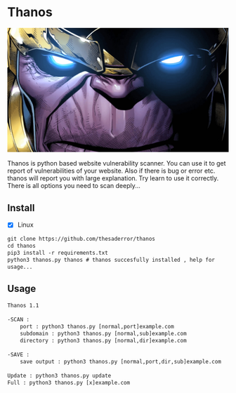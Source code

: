 # Thanos
![plot](assets/enter.jpg)

Thanos is python based website vulnerability scanner. You can use it to get report of vulnerabilities of your website.
Also if there is bug or error etc. thanos will report you with large explanation. Try learn to use it correctly. 
There is all options you need to scan deeply...

## Install

- [x] Linux
```
git clone https://github.com/thesaderror/thanos
cd thanos
pip3 install -r requirements.txt
python3 thanos.py thanos # thanos succesfully installed , help for usage...
```

## Usage
```
Thanos 1.1

-SCAN :
    port : python3 thanos.py [normal,port]example.com
    subdomain : python3 thanos.py [normal,sub]example.com
    directory : python3 thanos.py [normal,dir]example.com

-SAVE :
    save output : python3 thanos.py [normal,port,dir,sub]example.com

Update : python3 thanos.py update
Full : python3 thanos.py [x]example.com
```
